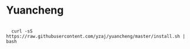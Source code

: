 # Yuancheng

```shell
  
  curl -sS https://raw.githubusercontent.com/yzaj/yuancheng/master/install.sh | bash
  
```
